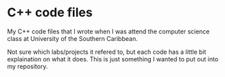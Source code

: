 # C++ code files
My C++ code files that I wrote when I was attend the computer science class at University of the Southern Caribbean.

Not sure which labs/projects it refered to, but each code has a little bit explaination on what it does. This is just something I wanted to put out into my repository.
